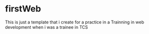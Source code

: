 # firstWeb
This is just a template that i create for a practice in a Trainning in web development
when i was a trainee in TCS
